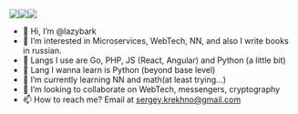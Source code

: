 ![](https://img.shields.io/badge/Golang-success?style=for-the-badge&logo=Go)![](https://img.shields.io/badge/php-blue?style=for-the-badge&logo=PHP)![](https://img.shields.io/badge/React-blueviolet?style=for-the-badge&logo=React)
- 👋 Hi, I’m @lazybark
- 👀 I’m interested in Microservices, WebTech, NN, and also I write books in russian.
- 📝 Langs I use are Go, PHP, JS (React, Angular) and Python (a little bit)
- 🤨 Lang I wanna learn is Python (beyond base level)
- 🌱 I’m currently learning NN and math(at least trying...)
- 💞️ I’m looking to collaborate on WebTech, messengers, cryptography
- 📫 How to reach me? Email at sergey.krekhno@gmail.com

<!---
lazybark/lazybark is a ✨ special ✨ repository because its `README.md` (this file) appears on your GitHub profile.
You can click the Preview link to take a look at your changes.
--->
